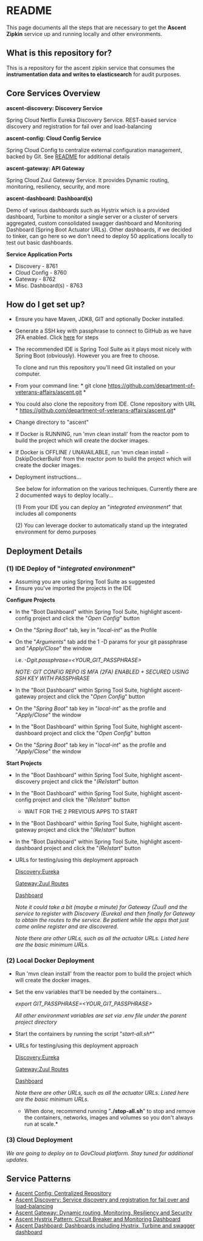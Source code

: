 # README #

This page documents all the steps that are necessary to get the **Ascent Zipkin** service up and running locally and other environments.

## What is this repository for? ##

This is a repository for the ascent zipkin service that consumes the **instrumentation data and writes to elasticsearch** for audit purposes.  

## Core Services Overview ##

**ascent-discovery: Discovery Service**

Spring Cloud Netflix Eureka Discovery Service. REST-based service discovery and registration for fail over and load-balancing

**ascent-config: Cloud Config Service**

Spring Cloud Config to centralize external configuration management, backed by Git. See [README](https://github.com/department-of-veterans-affairs/ascent/wiki/Ascent-Config) for additional details

**ascent-gateway: API Gateway**

Spring Cloud Zuul Gateway Service. It provides Dynamic routing, monitoring, resiliency, security, and more

**ascent-dashboard: Dashboard(s)**

Demo of various dashboards such as Hystrix which is a provided dashboard, Turbine to monitor a single server or a cluster of servers aggregated, custom consolidated swagger dashboard and Monitoring Dashboard (Spring Boot Actuator URLs).  Other dashboards, if we decided to tinker, can go here so we don't need to deploy 50 applications locally to test out basic dashboards.

**Service Application Ports**
* Discovery - 8761
* Cloud Config - 8760
* Gateway - 8762
* Misc. Dashboard(s) - 8763

## How do I get set up? ##

* Ensure you have Maven, JDK8, GIT and optionally Docker installed. 
* Generate a SSH key with passphrase to connect to GitHub as we have 2FA enabled. Click [here](https://github.com/department-of-veterans-affairs/ascent/wiki/Ascent-Quick-Start-Guide#generating-new-ssh-key-with-passphrase-to-connect-to-github) for steps
* The recommended IDE is Spring Tool Suite as it plays most nicely with Spring Boot (obviously).  However you are free to choose.

  To clone and run this repository you'll need Git installed on your computer. 
* From your command line: * git clone https://github.com/department-of-veterans-affairs/ascent.git *
* You could also clone the repository from IDE. Clone repository with URL * https://github.com/department-of-veterans-affairs/ascent.git*
* Change directory to "ascent"
* If Docker is RUNNING, run 'mvn clean install' from the reactor pom to build the project which will create the docker images. 
* If Docker is OFFLINE / UNAVAILABLE, run 'mvn clean install -DskipDockerBuild' from the reactor pom to build the project which will create the docker images. 
* Deployment instructions...

  See below for information on the various techniques.  Currently there are 2 documented ways to deploy locally...
  
  (1) From your IDE you can deploy an "*integrated environment*" that includes all components
  
  (2) You can leverage docker to automatically stand up the integrated environment for demo purposes
  
## Deployment Details ##
  
### (1) IDE Deploy of "*integrated environment*" ###
* Assuming you are using Spring Tool Suite as suggested
* Ensure you've imported the projects in the IDE

**Configure Projects**
* In the "Boot Dashboard" within Spring Tool Suite, highlight ascent-config project and click the "*Open Config*" button
* On the "*Spring Boot*" tab, key in "*local-int*" as the Profile
* On the "*Arguments*" tab add the 1 -D params for your git passphrase and "*Apply/Close*" the window
  
  i.e. *-Dgit.passphrase=<YOUR_GIT_PASSPHRASE>* 
  	
  	*NOTE: GIT CONFIG REPO IS MFA (2FA) ENABLED + SECURED USING SSH KEY WITH PASSPHRASE*
* In the "Boot Dashboard" within Spring Tool Suite, highlight ascent-gateway project and click the "*Open Config*" button
* On the "*Spring Boot*" tab key in "*local-int*" as the profile and "*Apply/Close*" the window
* In the "Boot Dashboard" within Spring Tool Suite, highlight ascent-dashboard project and click the "*Open Config*" button
* On the "*Spring Boot*" tab key in "*local-int*" as the profile and "*Apply/Close*" the window

**Start Projects**
* In the "Boot Dashboard" within Spring Tool Suite, highlight ascent-discovery project and click the "*(Re)start*" button
* In the "Boot Dashboard" within Spring Tool Suite, highlight ascent-config project and click the "*(Re)start*" button
    * WAIT FOR THE 2 PREVIOUS APPS TO START
* In the "Boot Dashboard" within Spring Tool Suite, highlight ascent-gateway project and click the "*(Re)start*" button
* In the "Boot Dashboard" within Spring Tool Suite, highlight ascent-dashboard project and click the "*(Re)start*" button
* URLs for testing/using this deployment approach
  
  [Discovery:Eureka](http://localhost:8761)
   
  [Gateway:Zuul Routes](http://localhost:8762/routes)
  
  [Dashboard](http://localhost:8763)  
   
  *Note it could take a bit (maybe a minute) for Gateway (Zuul) and the service to register with Discovery (Eureka) and then finally for Gateway to obtain the routes to the service.  Be patient while the apps that just came online register and are discovered.* 
  
  *Note there are other URLs, such as all the actuator URLs.  Listed here are the basic minimum URLs.*
   
### (2) Local Docker Deployment ###
* Run 'mvn clean install' from the reactor pom to build the project which will create the docker images.
* Set the env variables that'll be needed by the containers...
  
  *export GIT_PASSPHRASE=<YOUR_GIT_PASSPHRASE>*
  
  *All other environment variables are set via .env file under the parent project directory*

* Start the containers by running the script "*start-all.sh**"
* URLs for testing/using this deployment approach
   
  [Discovery:Eureka](http://localhost:8761)
  
  [Gateway:Zuul Routes](http://localhost:8762/routes)
  
  [Dashboard](http://localhost:8763)
   
  *Note there are other URLs, such as all the actuator URLs.  Listed here are the basic minimum URLs.*
   
  * When done, recommend running "**./stop-all.sh**" to stop and remove the containers, networks, images and volumes so you don't always run at scale.*
  
### (3) Cloud Deployment ###

*We are going to deploy on to GovCloud platform. Stay tuned for additional updates.*
  
## Service Patterns ##

* [Ascent Config: Centralized Repository](https://github.com/department-of-veterans-affairs/ascent/wiki/Ascent-Config)
* [Ascent Discovery: Service discovery and registration for fail over and load-balancing](https://github.com/department-of-veterans-affairs/ascent/wiki/Ascent-Discovery)
* [Ascent Gateway: Dynamic routing, Monitoring, Resiliency and Security](https://github.com/department-of-veterans-affairs/ascent/wiki/Ascent-Gateway)
* [Ascent Hystrix Pattern: Circuit Breaker and Monitoring Dashboard](https://github.com/department-of-veterans-affairs/ascent/wiki/Ascent-Hystrix-Pattern)
* [Ascent Dashboard: Dashboards including Hystrix, Turbine and swagger dashboard](https://github.com/department-of-veterans-affairs/ascent/wiki/Ascent-Dashboard)